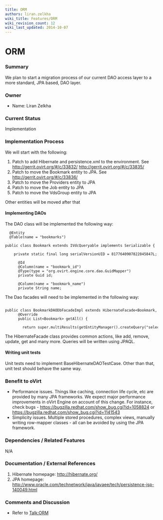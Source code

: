 ```yaml
---
title: ORM
authors: liran.zelkha
wiki_title: Features/ORM
wiki_revision_count: 12
wiki_last_updated: 2014-10-07
---
```


# ORM

### Summary

We plan to start a migration process of our current DAO access layer to a more standard, JPA based, DAO layer.

### Owner

*   Name: Liran Zelkha

### Current Status

Implementation

### Implementation Process

We will start with the following:

1.  Patch to add Hibernate and persistence.xml to the environment. See <http://gerrit.ovirt.org/#/c/33832/> <http://gerrit.ovirt.org/#/c/33835/>
2.  Patch to move the Bookmark entity to JPA. See <http://gerrit.ovirt.org/#/c/33836/>
3.  Patch to move the Providers entity to JPA
4.  Patch to move the Job entity to JPA
5.  Patch to move the VdsGroup entity to JPA

Other entities will be moved after that

#### Implementing DAOs

The DAO class will be implemented the following way:

      @Entity
      @Table(name = "bookmarks")
      public class Bookmark extends IVdcQueryable implements Serializable {
          private static final long serialVersionUID = 8177640907822845847L;

          @Id
          @Column(name = "bookmark_id")
          @Type(type = "org.ovirt.engine.core.dao.GuidMapper")
          private Guid id;

          @Column(name = "bookmark_name")
          private String name;

The Dao facades will need to be implemented in the following way:

      public class BookmarkDAODbFacadeImpl extends HibernateFacade<Bookmark, Guid> implements BookmarkDAO {
          @Override
          public List<Bookmark> getAll() {
              return super.multiResults(getEntityManager().createQuery("select b from Bookmark b"));

The HibernateFacade class provides common actions, like add, remove, update, get and many more. Queries will be written using JPAQL.

#### Writing unit tests

Unit tests need to implement BaseHibernateDAOTestCase. Other than that, unit test should behave the same way.

### Benefit to oVirt

*   Performance issues. Things like caching, connection life cycle, etc are provided by many JPA frameworks. We expect major performance improvements in oVirt Engine on account of this change. For instance, check bugs - <https://bugzilla.redhat.com/show_bug.cgi?id=1058824> or <https://bugzilla.redhat.com/show_bug.cgi?id=1141543>
*   Simplicity issues. Multiple stored procedures, complex views, manually writing row-mapper classes - all can be avoided by using the JPA framework.

### Dependencies / Related Features

N/A

### Documentation / External References

1.  Hibernate homepage: <http://hibernate.org/>
2.  JPA homepage: <http://www.oracle.com/technetwork/java/javaee/tech/persistence-jsp-140049.html>

### Comments and Discussion

*   Refer to <Talk:ORM>

